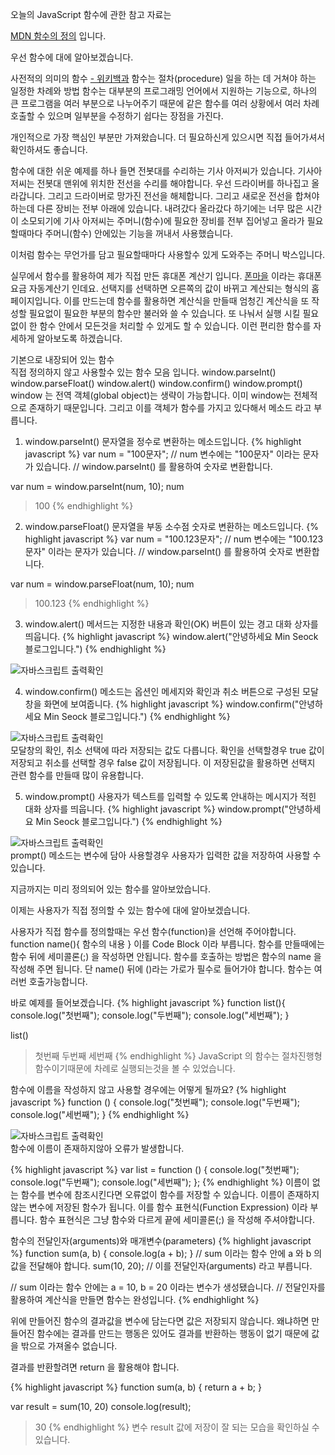 오늘의  JavaScript 함수에 관한 참고 자료는 
<div class="pro-txt">
  <a href="https://developer.mozilla.org/ko/docs/Web/JavaScript/Guide/%ED%95%A8%EC%88%98" target="_balnk">MDN 함수의 정의</a> 입니다.
</div>

우선 함수에 대에 알아보겠습니다.

<div class="pro-txt">
사전적의 의미의 함수 
  <a href="https://ko.wikipedia.org/wiki/%ED%95%A8%EC%88%98_(%ED%94%84%EB%A1%9C%EA%B7%B8%EB%9E%98%EB%B0%8D)" target="_balnk"> - 위키백과</a>
함수는 절차(procedure) 일을 하는 데 거쳐야 하는 일정한 차례와 방법
함수는 대부분의 프로그래밍 언어에서 지원하는 기능으로, 하나의 큰 프로그램을 여러 부분으로 나누어주기 때문에 같은 함수를 여러 상황에서 여러 차례 호출할 수 있으며 일부분을 수정하기 쉽다는 장점을 가진다.
</div>

개인적으로 가장 핵심인 부분만 가져왔습니다.
더 필요하신게 있으시면 직접 들어가셔서 확인하셔도 좋습니다.

함수에 대한 쉬운 예제를 하나 들면
전봇대를 수리하는 기사 아저씨가 있습니다.
기사아저씨는 전봇대 맨위에 위치한 전선을 수리를 해야합니다.
우선 드라이버를 하나집고 올라갑니다. 그리고 드라이버로 망가진 전선을 해체합니다.
그리고 새로운 전선을 합쳐야하는데 다른 장비는 전부 아래에 있습니다.
내려갔다 올라갔다 하기에는 너무 많은 시간이 소모되기에 기사 아저씨는 
주머니(함수)에 필요한 장비를 전부 집어넣고 올라가 필요할때마다 
주머니(함수) 안에있는 기능을 꺼내서 사용했습니다.

이처럼 함수는 무언가를 담고 필요할때마다 사용할수 있게 도와주는 주머니 박스입니다.

실무에서 함수를 활용하여 제가 직접 만든 휴대폰 계산기 입니다.
<a href="http://ds180809.dothome.co.kr/shop/item.php?it_id=1534505390&ca_id=10&page=1" target="_blank">폰마을</a> 이라는 휴대폰 요금 자동계산기 인데요. 선택지를 선택하면 오른쪽의 값이 바뀌고 계산되는 형식의 홈페이지입니다.
이를 만드는데 함수를 활용하면 계산식을 만들때 엄청긴 계산식을 또 작성할 필요없이 필요한 부분의 함수만 불러와 쓸 수 있습니다.
또 나눠서 실행 시킬 필요없이 한 함수 안에서 모든것을 처리할 수 있게도 할 수 있습니다.
이런 편리한 함수를 자세하게 알아보도록 하겠습니다.

<div class="small-title">기본으로 내장되어 있는 함수</div>
직접 정의하지 않고 사용할수 있는 함수 모음 입니다.
window.parseInt()
window.parseFloat()
window.alert()
window.confirm()
window.prompt()
window 는 전역 객체(global object)는 생략이 가능합니다. 
이미 window는 전체적으로 존재하기 때문입니다. 
그리고 이를 객체가 함수를 가지고 있다해서 메소드 라고 부릅니다. 

1. window.parseInt() 문자열을 정수로 변환하는 메소드입니다.
{% highlight javascript %}
 var num = "100문자";
 // num 변수에는 "100문자" 이라는 문자가 있습니다.
 // window.parseInt() 를 활용하여 숫자로 변환합니다.
 
 var num = window.parseInt(num, 10);
 num
 > 100
{% endhighlight %}

2. window.parseFloat() 문자열을 부동 소수점 숫자로 변환하는 메소드입니다.
{% highlight javascript %}
 var num = "100.123문자";
 // num 변수에는 "100.123문자" 이라는 문자가 있습니다.
 // window.parseInt() 를 활용하여 숫자로 변환합니다.
 
 var num = window.parseFloat(num, 10);
 num
 > 100.123
{% endhighlight %}

3. window.alert() 메서드는 지정한 내용과 확인(OK) 버튼이 있는 경고 대화 상자를 띄웁니다.
{% highlight javascript %}
 window.alert("안녕하세요 Min Seock 블로그입니다.")
{% endhighlight %}
<div class="img-box">
  <img src="{{ site.baseurl }}/static/img/post/2018-09-01-1.png" alt="자바스크립트 출력확인" />
</div>

4. window.confirm() 메소드는 옵션인 메세지와 확인과 취소 버튼으로 구성된 모달창을 화면에 보여줍니다. 
{% highlight javascript %}
 window.confirm("안녕하세요 Min Seock 블로그입니다.")
{% endhighlight %}
<div class="img-box">
  <img src="{{ site.baseurl }}/static/img/post/2018-09-01-2.png" alt="자바스크립트 출력확인" />
</div>
모달창의 확인, 취소 선택에 따라 저장되는 값도 다릅니다. 
확인을 선택할경우 true 값이 저장되고
취소를 선택할 경우 false 값이 저장됩니다.
이 저장된값을 활용하면 선택지 관련 함수를 만들때 많이 유용합니다.

5. window.prompt() 사용자가 텍스트를 입력할 수 있도록 안내하는 메시지가 적힌 대화 상자를 띄웁니다.
{% highlight javascript %}
 window.prompt("안녕하세요 Min Seock 블로그입니다.")
{% endhighlight %}
<div class="img-box">
  <img src="{{ site.baseurl }}/static/img/post/2018-09-01-3.png" alt="자바스크립트 출력확인" />
</div>
prompt() 메소드는 변수에 담아 사용할경우 사용자가 입력한 값을 저장하여 사용할 수 있습니다.

지금까지는 미리 정의되어 있는 함수를 알아보았습니다.

이제는 사용자가 직접 정의할 수 있는 함수에 대에 알아보겠습니다.

사용자가 직접 함수를 정의할때는 우선 함수(function)을 선언해 주어야합니다.
function name(){
   함수의 내용
}
이를 Code Block 이라 부릅니다.
함수를 만들때에는 함수 뒤에 세미콜론(;) 을 작성하면 안됩니다.
함수를 호출하는 방법은 함수의 name 을 작성해 주면 됩니다.
단 name() 뒤에 ()라는 가로가 필수로 들어가야 합니다.
함수는 여러번 호출가능합니다.

바로 예제를 들어보겠습니다.
{% highlight javascript %}
 function list(){
  console.log("첫번째");
  console.log("두번째");
  console.log("세번째");
 }
 
 list()
 > 첫번째
 > 두번째
 > 세번째
{% endhighlight %}
JavaScript 의 함수는 절차진행형 함수이기때문에 차례로 실행되는것을 볼 수 있었습니다.

함수에 이름을 작성하지 않고 사용할 경우에는 어떻게 될까요?
{% highlight javascript %}
 function () {
  console.log("첫번째");
  console.log("두번째");
  console.log("세번째");
 }
{% endhighlight %}
<div class="img-box">
  <img src="{{ site.baseurl }}/static/img/post/2018-09-01-4.png" alt="자바스크립트 출력확인" />
</div>
함수에 이름이 존재하지않아 오류가 발생합니다.

{% highlight javascript %}
 var list = function () {
  console.log("첫번째");
  console.log("두번째");
  console.log("세번째");
 };
{% endhighlight %}
이름이 없는 함수를 변수에 참조시킨다면 오류없이 함수를 저장할 수 있습니다.
이름이 존재하지 않는 변수에 저장된 함수가 됩니다.
이를 함수 표현식(Function Expression) 이라 부릅니다.
함수 표현식은 그냥 함수와 다르게 끝에 세미콜론(;) 을 작성해 주셔야합니다.

함수의 전달인자(arguments)와 매개변수(parameters)
{% highlight javascript %}
 function sum(a, b) {
  console.log(a + b);
 }
 // sum 이라는 함수 안에 a 와 b 의 값을 전달해야 합니다.
 sum(10, 20);
 // 이를 전달인자(arguments) 라고 부릅니다.
 
 // sum 이라는 함수 안에는 a = 10, b = 20 이라는 변수가 생성됐습니다.
 // 전달인자를 활용하여 계산식을 만들면 함수는 완성입니다.
{% endhighlight %}

위에 만들어진 함수의 결과값을 변수에 담는다면 값은 저장되지 않습니다.
왜냐하면 만들어진 함수에는 결과를 만드는 행동은 있어도
결과를 반환하는 행동이 없기 때문에 값을 밖으로 가져올수 없습니다.

결과를 반환할려면 return 을 활용해야 합니다.

{% highlight javascript %}
 function sum(a, b) {
  return a + b;
 }
 
 var result = sum(10, 20)
 console.log(result);
 > 30
{% endhighlight %}
변수 result 값에 저장이 잘 되는 모습을 확인하실 수 있습니다.
